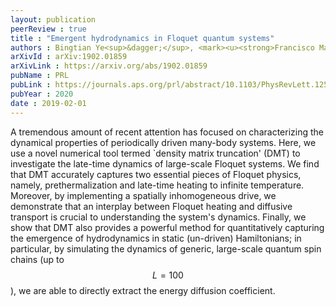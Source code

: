 ```yaml
---
layout: publication
peerReview : true
title : "Emergent hydrodynamics in Floquet quantum systems"
authors : Bingtian Ye<sup>&dagger;</sup>, <mark><u><strong>Francisco Machado<sup>&dagger;</sup></strong></u></mark>, Christopher David White, Roger S. K. Mong, Norman Y. Yao
arXivId : arXiv:1902.01859
arXivLink : https://arxiv.org/abs/1902.01859
pubName : PRL
pubLink : https://journals.aps.org/prl/abstract/10.1103/PhysRevLett.125.030601
pubYear : 2020
date : 2019-02-01
---
```


A tremendous amount of recent attention has focused on characterizing the dynamical properties of periodically driven many-body systems. Here, we use a novel numerical tool termed `density matrix truncation' (DMT) to investigate the late-time dynamics of large-scale Floquet systems. We find that DMT accurately captures two essential pieces of Floquet physics, namely, prethermalization and late-time heating to infinite temperature. Moreover, by implementing a spatially inhomogeneous drive, we demonstrate that an interplay between Floquet heating and diffusive transport is crucial to understanding the system's dynamics. Finally, we show that DMT also provides a powerful method for quantitatively capturing the emergence of hydrodynamics in static (un-driven) Hamiltonians; in particular, by simulating the dynamics of generic, large-scale quantum spin chains (up to $$L = 100$$), we are able to directly extract the energy diffusion coefficient. 
